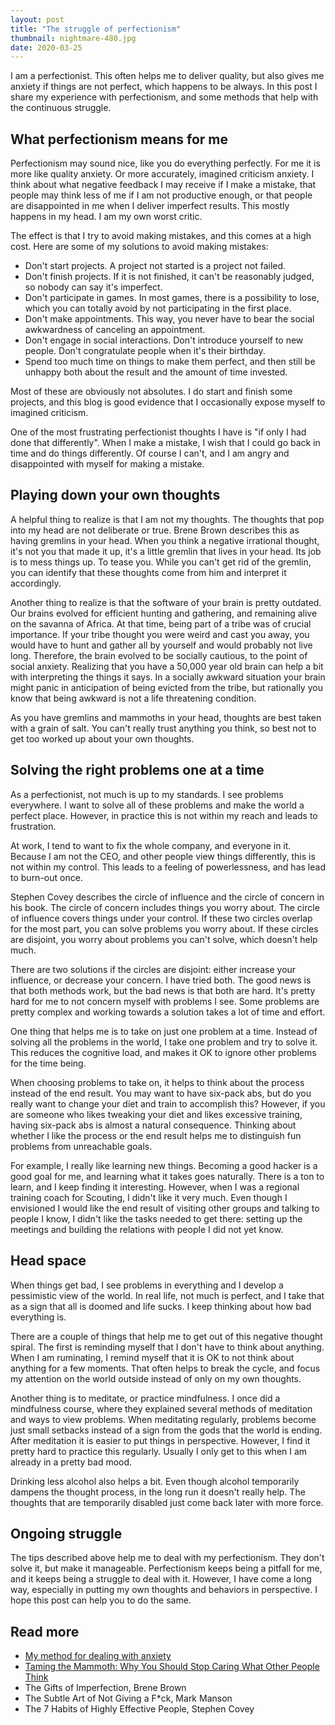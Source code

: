 ```yaml
---
layout: post
title: "The struggle of perfectionism"
thumbnail: nightmare-480.jpg
date: 2020-03-25
---
```


I am a perfectionist. This often helps me to deliver quality, but also gives me anxiety if things are not perfect, which happens to be always. In this post I share my experience with perfectionism, and some methods that help with the continuous struggle.

<!-- photo source: https://pixabay.com/photos/fantasy-spirit-nightmare-dream-2847724/ -->

## What perfectionism means for me

Perfectionism may sound nice, like you do everything perfectly. For me it is more like quality anxiety. Or more accurately, imagined criticism anxiety. I think about what negative feedback I may receive if I make a mistake, that people may think less of me if I am not productive enough, or that people are disappointed in me when I deliver imperfect results. This mostly happens in my head. I am my own worst critic.

The effect is that I try to avoid making mistakes, and this comes at a high cost. Here are some of my solutions to avoid making mistakes:

* Don't start projects. A project not started is a project not failed.
* Don't finish projects. If it is not finished, it can't be reasonably judged, so nobody can say it's imperfect.
* Don't participate in games. In most games, there is a possibility to lose, which you can totally avoid by not participating in the first place.
* Don't make appointments. This way, you never have to bear the social awkwardness of canceling an appointment.
* Don't engage in social interactions. Don't introduce yourself to new people. Don't congratulate people when it's their birthday.
* Spend too much time on things to make them perfect, and then still be unhappy both about the result and the amount of time invested.

Most of these are obviously not absolutes. I do start and finish some projects, and this blog is good evidence that I occasionally expose myself to imagined criticism.

One of the most frustrating perfectionist thoughts I have is "if only I had done that differently". When I make a mistake, I wish that I could go back in time and do things differently. Of course I can't, and I am angry and disappointed with myself for making a mistake.

## Playing down your own thoughts

A helpful thing to realize is that I am not my thoughts. The thoughts that pop into my head are not deliberate or true. Brene Brown describes this as having gremlins in your head. When you think a negative irrational thought, it's not you that made it up, it's a little gremlin that lives in your head. Its job is to mess things up. To tease you. While you can't get rid of the gremlin, you can identify that these thoughts come from him and interpret it accordingly.

Another thing to realize is that the software of your brain is pretty outdated. Our brains evolved for efficient hunting and gathering, and remaining alive on the savanna of Africa. At that time, being part of a tribe was of crucial importance. If your tribe thought you were weird and cast you away, you would have to hunt and gather all by yourself and would probably not live long. Therefore, the brain evolved to be socially cautious, to the point of social anxiety. Realizing that you have a 50,000 year old brain can help a bit with interpreting the things it says. In a socially awkward situation your brain might panic in anticipation of being evicted from the tribe, but rationally you know that being awkward is not a life threatening condition.

As you have gremlins and mammoths in your head, thoughts are best taken with a grain of salt. You can't really trust anything you think, so best not to get too worked up about your own thoughts.

## Solving the right problems one at a time

As a perfectionist, not much is up to my standards. I see problems everywhere. I want to solve all of these problems and make the world a perfect place. However, in practice this is not within my reach and leads to frustration.

At work, I tend to want to fix the whole company, and everyone in it. Because I am not the CEO, and other people view things differently, this is not within my control. This leads to a feeling of powerlessness, and has lead to burn-out once.

Stephen Covey describes the circle of influence and the circle of concern in his book. The circle of concern includes things you worry about. The circle of influence covers things under your control. If these two circles overlap for the most part, you can solve problems you worry about. If these circles are disjoint, you worry about problems you can't solve, which doesn't help much.

There are two solutions if the circles are disjoint: either increase your influence, or decrease your concern. I have tried both. The good news is that both methods work, but the bad news is that both are hard. It's pretty hard for me to not concern myself with problems I see. Some problems are pretty complex and working towards a solution takes a lot of time and effort.

One thing that helps me is to take on just one problem at a time. Instead of solving all the problems in the world, I take one problem and try to solve it. This reduces the cognitive load, and makes it OK to ignore other problems for the time being.

When choosing problems to take on, it helps to think about the process instead of the end result. You may want to have six-pack abs, but do you really want to change your diet and train to accomplish this? However, if you are someone who likes tweaking your diet and likes excessive training, having six-pack abs is almost a natural consequence. Thinking about whether I like the process or the end result helps me to distinguish fun problems from unreachable goals.

For example, I really like learning new things. Becoming a good hacker is a good goal for me, and learning what it takes goes naturally. There is a ton to learn, and I keep finding it interesting. However, when I was  a regional training coach for Scouting, I didn't like it very much. Even though I envisioned I would like the end result of visiting other groups and talking to people I know, I didn't like the tasks needed to get there: setting up the meetings and building the relations with people I did not yet know.

## Head space

When things get bad, I see problems in everything and I develop a pessimistic view of the world. In real life, not much is perfect, and I take that as a sign that all is doomed and life sucks. I keep thinking about how bad everything is.

There are a couple of things that help me to get out of this negative thought spiral. The first is reminding myself that I don't have to think about anything. When I am ruminating, I remind myself that it is OK to not think about anything for a few moments. That often helps to break the cycle, and focus my attention on the world outside instead of only on my own thoughts.

Another thing is to meditate, or practice mindfulness. I once did a mindfulness course, where they explained several methods of meditation and ways to view problems. When meditating regularly, problems become just small setbacks instead of a sign from the gods that the world is ending. After meditation it is easier to put things in perspective. However, I find it pretty hard to practice this regularly. Usually I only get to this when I am already in a pretty bad mood.

Drinking less alcohol also helps a bit. Even though alcohol temporarily dampens the thought process, in the long run it doesn't really help. The thoughts that are temporarily disabled just come back later with more force.

## Ongoing struggle

The tips described above help me to deal with my perfectionism. They don't solve it, but make it manageable. Perfectionism keeps being a pitfall for me, and it keeps being a struggle to deal with it. However, I have come a long way, especially in putting my own thoughts and behaviors in perspective. I hope this post can help you to do the same.

## Read more

* [My method for dealing with anxiety](https://deponysum.com/2019/12/25/my-method-for-dealing-with-anxiety/)
* [Taming the Mammoth: Why You Should Stop Caring What Other People Think](https://waitbutwhy.com/2014/06/taming-mammoth-let-peoples-opinions-run-life.html)
* The Gifts of Imperfection, Brene Brown
* The Subtle Art of Not Giving a F*ck, Mark Manson
* The 7 Habits of Highly Effective People, Stephen Covey
